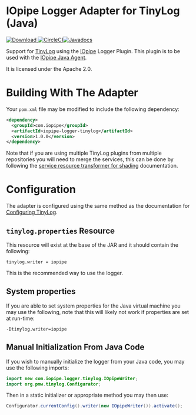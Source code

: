 # IOpipe Logger Adapter for TinyLog (Java)

[![Download](https://api.bintray.com/packages/iopipe/iopipe-logger-tinylog/iopipe-logger-tinylog/images/download.svg) ](https://bintray.com/iopipe/iopipe-logger-tinylog/iopipe-logger-tinylog/_latestVersion)[![CircleCI](https://circleci.com/gh/iopipe/iopipe-java-logger-tinylog.svg?style=svg&circle-token=b9a08049964f555f38ab316ba535369aa5fe8252)](https://circleci.com/gh/iopipe/iopipe-java-logger-tinylog)[![Javadocs](https://www.javadoc.io/badge/com.iopipe/iopipe-logger-tinylog.svg)](https://www.javadoc.io/doc/com.iopipe/iopipe-logger-tinylog)

Support for [TinyLog](https://www.tinylog.org/) using the
[IOpipe](https://www.iopipe.com/) Logger Plugin. This plugin is to be used
with the [IOpipe Java Agent](https://github.com/iopipe/iopipe-java).

It is licensed under the Apache 2.0.

# Building With The Adapter

Your `pom.xml` file may be modified to include the following dependency:

```xml
<dependency>
  <groupId>com.iopipe</groupId>
  <artifactId>iopipe-logger-tinylog</artifactId>
  <version>1.0.0</version>
</dependency>
```

Note that if you are using multiple TinyLog plugins from multiple repositories
you will need to merge the services, this can be done by following the
[service resource transformer for shading](https://maven.apache.org/plugins/maven-shade-plugin/examples/resource-transformers.html#ServicesResourceTransformer) documentation.

# Configuration

The adapter is configured using the same method as the documentation for
[Configuring TinyLog](https://tinylog.org/configuration).

## `tinylog.properties` Resource

This resource will exist at the base of the JAR and it should contain the
following:

```
tinylog.writer = iopipe
```

This is the recommended way to use the logger.

## System properties

If you are able to set system properties for the Java virtual machine you may
use the following, note that this will likely not work if properties are set
at run-time:

```
-Dtinylog.writer=iopipe
```

## Manual Initialization From Java Code

If you wish to manually initialize the logger from your Java code, you may
use the following imports:

```java
import new com.iopipe.logger.tinylog.IOpipeWriter;
import org.pmw.tinylog.Configurator;
```

Then in a static initializer or appropriate method you may then use:

```java
Configurator.currentConfig().writer(new IOpipeWriter()).activate();
```

